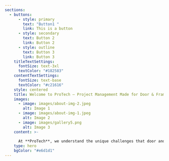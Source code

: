 ```yaml
---
sections:
  - buttons:
      - style: primary
        text: "Button1 "
        link: This is a button
      - style: secondary
        text: Button 2
        link: Button 2
      - style: outline
        text: Button 3
        link: Button 3
    titleTextSettings:
      fontSize: text-3xl
      textColor: "#182583"
    contentTextSettings:
      fontSize: text-base
      textColor: "#c21616"
    style: centered
    title: Welcome to ProTech – Project Management Made for Door & Frame Manufacturers
    images:
      - image: images/about-img-2.jpeg
        alt: Image 1
      - image: images/about-img-1.jpeg
        alt: Image 2
      - image: images/gallery5.png
        alt: Image 3
    content: >-
      
      At **ProTech**, we understand the unique challenges that door and frame manufacturers face. From juggling multiple vendors, staying on top of change orders, tracking inventory, and meeting strict delivery deadlines, your workflow demands a system that's not just efficient — but tailored to your industry.
    type: hero
    bgColor: "#e6d1d1"
---
```

